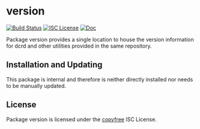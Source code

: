 version
=======

[![Build Status](https://github.com/sebitt27/dcrd/workflows/Build%20and%20Test/badge.svg)](https://github.com/sebitt27/dcrd/actions)
[![ISC License](https://img.shields.io/badge/license-ISC-blue.svg)](http://copyfree.org)
[![Doc](https://img.shields.io/badge/doc-reference-blue.svg)](https://pkg.go.dev/github.com/sebitt27/dcrd/internal/version)

Package version provides a single location to house the version information for
dcrd and other utilities provided in the same repository.

## Installation and Updating

This package is internal and therefore is neither directly installed nor needs
to be manually updated.

## License

Package version is licensed under the [copyfree](http://copyfree.org) ISC
License.

